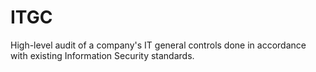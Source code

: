 # ITGC
High-level audit of a company's IT general controls done in accordance with existing Information Security standards.
